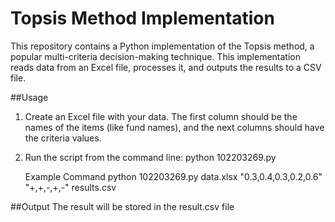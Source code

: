 # Topsis Method Implementation

This repository contains a Python implementation of the Topsis method, a popular multi-criteria decision-making technique. This implementation reads data from an Excel file, processes it, and outputs the results to a CSV file.

##Usage
1. Create an Excel file with your data. The first column should be the names of the items (like fund names), and the next columns should have the criteria values.
2. Run the script from the command line:
   python 102203269.py <InputDataFile> <Weights> <Impacts> <ResultFileName>

   Example Command
   python 102203269.py data.xlsx "0.3,0.4,0.3,0.2,0.6" "+,+,-,+,-" results.csv

##Output
The result will be stored in the result.csv file

